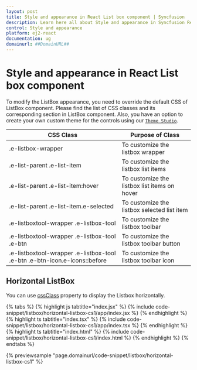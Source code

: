 ```yaml
---
layout: post
title: Style and appearance in React List box component | Syncfusion
description: Learn here all about Style and appearance in Syncfusion React List box component of Syncfusion Essential JS 2 and more.
control: Style and appearance 
platform: ej2-react
documentation: ug
domainurl: ##DomainURL##
---
```


# Style and appearance in React List box component

To modify the ListBox appearance, you need to override the default CSS of ListBox component. Please find the list of CSS classes and its corresponding section in ListBox component. Also, you have an option to create your own custom theme for the controls using our [`Theme Studio`](https://ej2.syncfusion.com/themestudio/?theme=material).

CSS Class | Purpose of Class
-----|-----
|.e-listbox-wrapper|To customize the listbox wrapper
|.e-list-parent .e-list-item|To customize the listbox list items
|.e-list-parent .e-list-item:hover|To customize the listbox list items on hover
|.e-list-parent .e-list-item.e-selected|To customize the listbox selected list item
|.e-listboxtool-wrapper .e-listbox-tool|To customize the listbox toolbar
|.e-listboxtool-wrapper .e-listbox-tool .e-btn|To customize the listbox toolbar button
|.e-listboxtool-wrapper .e-listbox-tool .e-btn .e-btn-icon.e-icons::before|To customize the listbox toolbar icon

## Horizontal ListBox

You can use [cssClass](https://ej2.syncfusion.com/react/documentation/api/list-box/#cssClass) property to display the Listbox horizontally.

{% tabs %}
{% highlight js tabtitle="index.jsx" %}
{% include code-snippet/listbox/horizontal-listbox-cs1/app/index.jsx %}
{% endhighlight %}
{% highlight ts tabtitle="index.tsx" %}
{% include code-snippet/listbox/horizontal-listbox-cs1/app/index.tsx %}
{% endhighlight %}
{% highlight ts tabtitle="index.html" %}
{% include code-snippet/listbox/horizontal-listbox-cs1/index.html %}
{% endhighlight %}
{% endtabs %}

 {% previewsample "page.domainurl/code-snippet/listbox/horizontal-listbox-cs1" %}
